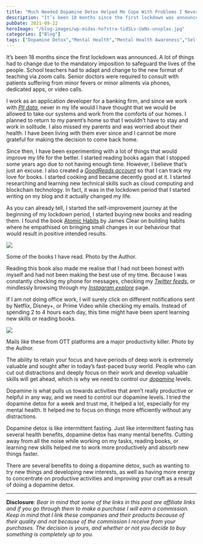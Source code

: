 ```yaml
---
title: "Much Needed Dopamine Detox Helped Me Cope With Problems I Never Thought I Had"
description: "It’s been 18 months since the first lockdown was announced. A lot of things had to change due to the mandatory imposition to safeguard the lives of the people. School teachers had to adapt and change to the new format of teaching via zoom calls. Senior doctors were required to consult with patients suffering from [&hellip;]"
pubDate: 2021-09-22
heroImage: "/blog-images/wp-midas-hofstra-tidSLv-UaNs-unsplas.jpg"
categories: ["Blog"]
tags: ["Dopamine Detox","Mental Health","Mental Health Awareness","Self","Self Improvement","thedeveloperstory"]
---
```


It’s been 18 months since the first lockdown was announced. A lot of things had to change due to the mandatory imposition to safeguard the lives of the people. School teachers had to adapt and change to the new format of teaching via zoom calls. Senior doctors were required to consult with patients suffering from minor fevers or minor ailments via phones, dedicated apps, or video calls.

I work as an application developer for a banking firm, and since we work with [_PII data_](https://en.wikipedia.org/wiki/Personal_data), never in my life would I have thought that we would be allowed to take our systems and work from the comforts of our homes. I planned to return to my parent’s home so that I wouldn’t have to stay and work in solitude. I also missed my parents and was worried about their health. I have been living with them ever since and I cannot be more grateful for making the decision to come back home.

Since then, I have been experimenting with a lot of things that would improve my life for the better. I started reading books again that I stopped some years ago due to not having enough time. However, I believe that’s just an excuse. I also created a [_GoodReads account_](https://www.goodreads.com/gooreadscomviveknaskar) so that I can track my love for books. I started cooking and became decently good at it. I started researching and learning new technical skills such as cloud computing and blockchain technology. In fact, it was in the lockdown period that I started writing on my blog and it actually changed my life.

As you can already tell, I started the self-improvement journey at the beginning of my lockdown period, I started buying new books and reading them. I found the book [Atomic Habits](https://amzn.to/2W51eRM) by James Clear on building habits where he empathised on bringing small changes in our behaviour that would result in positive intended results.

![](https://thedeveloperstory.com/wp-content/uploads/2021/09/Books-1-768x1024.jpeg)

Some of the books I have read. Photo by the Author.

Reading this book also made me realise that I had not been honest with myself and had not been making the best use of my time. Because I was constantly checking my phone for messages, checking my [_Twitter feeds_](https://twitter.com/vivek_naskar), or mindlessly browsing through my [_Instagram explore_](https://www.instagram.com/thedeveloperstory/) page.

If I am not doing office work, I will surely click on different notifications sent by Netflix, Disney+, or Prime Video while checking my emails. Instead of spending 2 to 4 hours each day, this time might have been spent learning new skills or reading books.

![](https://thedeveloperstory.com/wp-content/uploads/2021/09/Netflix-Notifs-1024x550.png)

Mails like these from OTT platforms are a major productivity killer. Photo by the Author.

The ability to retain your focus and have periods of deep work is extremely valuable and sought after in today’s fast-paced busy world. People who can cut out distractions and deeply focus on their work and develop valuable skills will get ahead, which is why we need to control our [_dopamine_](https://www.webmd.com/mental-health/what-is-dopamine) levels. 

Dopamine is what pulls us towards activities that aren’t really productive or helpful in any way, and we need to control our dopamine levels. I tried the dopamine detox for a week and trust me, it helped a lot, especially for my mental health. It helped me to focus on things more efficiently without any distractions.

Dopamine detox is like intermittent fasting. Just like intermittent fasting has several health benefits, dopamine detox has many mental benefits. Cutting away from all the noise while working on my tasks, reading books, or learning new skills helped me to work more productively and absorb new things faster.

There are several benefits to doing a dopamine detox, such as wanting to try new things and developing new interests, as well as having more energy to concentrate on productive activities and improving your craft as a result of doing a dopamine detox.

* * *

**Disclosure**_: Bear in mind that some of the links in this post are affiliate links and if you go through them to make a purchase I will earn a commission. Keep in mind that I link these companies and their products because of their quality and not because of the commission I receive from your purchases. The decision is yours, and whether or not you decide to buy something is completely up to you._